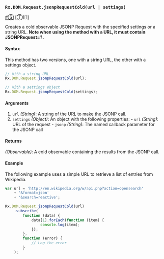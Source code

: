 ### <a id="rxdomrequestjsonprequestcoldurl--settings"></a>`Rx.DOM.Request.jsonpRequestCold(url | settings)`
<a href="#rxdomrequestjsonprequestcoldurl--settings">#</a>[&#x24C8;](https://github.com/Reactive-Extensions/RxJS-DOM/blob/master/rx.dom.js#L293-L345 "View in source") [&#x24C9;][1]

Creates a cold observable JSONP Request with the specified settings or a string URL.  **Note when using the method with a URL, it must contain JSONPRequest=?.**

#### Syntax

This method has two versions, one with a string URL, the other with a settings object.
```js
// With a string URL
Rx.DOM.Request.jsonpRequestCold(url);

// With a settings object
Rx.DOM.Request.jsonpRequestCold(settings);
```
#### Arguments
1. `url` *(String)*: A string of the URL to make the JSONP call.
1. `settings` *(Object)*: An object with the following properties:
		- `url` *(String)*: URL of the request
  		- `jsonp` *(String)*: The named callback parameter for the JSONP call

#### Returns
*(Observable)*: A cold observable containing the results from the JSONP call.

#### Example

The following example uses a simple URL to retrieve a list of entries from Wikipedia. 
```js
var url = 'http://en.wikipedia.org/w/api.php?action=opensearch'
	+ '&format=json' 
	+ '&search=reactive';

Rx.DOM.Request.jsonpRequestCold(url)
	.subscribe( 
		function (data) {
			data[1].forEach(function (item) {
				console.log(item);
			});
		},
		function (error) {
			// Log the error
		}
	);
```